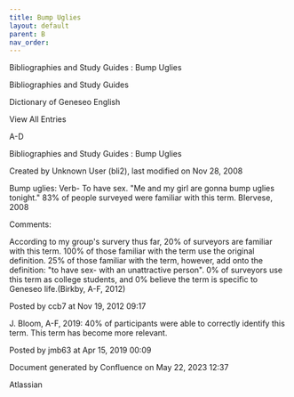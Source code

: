 ```yaml
---
title: Bump Uglies
layout: default
parent: B
nav_order:
---
```


Bibliographies and Study Guides : Bump Uglies

Bibliographies and Study Guides

Dictionary of Geneseo English

View All Entries

A-D

Bibliographies and Study Guides : Bump Uglies

Created by  Unknown User (bli2), last modified on Nov 28, 2008

Bump uglies: Verb- To have sex. &quot;Me and my girl are gonna bump uglies tonight.&quot; 83% of people surveyed were familiar with this term. BIervese, 2008  

Comments:

According to my group's survery thus far, 20% of surveyors are familiar with this term. 100% of those familiar with the term use the original definition. 25% of those familiar with the term, however, add onto the definition: &quot;to have sex- with an unattractive person&quot;. 0% of surveyors use this term as college students, and 0% believe the term is specific to Geneseo life.(Birkby, A-F, 2012)

Posted by ccb7 at Nov 19, 2012 09:17

J. Bloom, A-F, 2019: 40% of participants were able to correctly identify this term. This term has become more relevant. 

Posted by jmb63 at Apr 15, 2019 00:09

Document generated by Confluence on May 22, 2023 12:37

Atlassian
